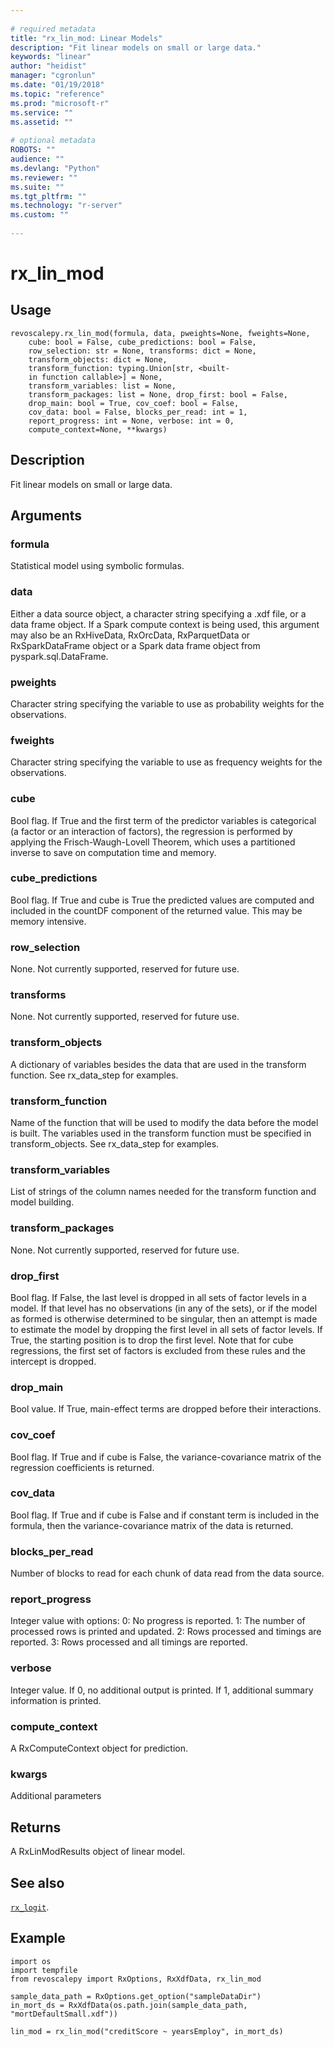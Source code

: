 ```yaml
--- 
 
# required metadata 
title: "rx_lin_mod: Linear Models" 
description: "Fit linear models on small or large data." 
keywords: "linear" 
author: "heidist" 
manager: "cgronlun" 
ms.date: "01/19/2018" 
ms.topic: "reference" 
ms.prod: "microsoft-r" 
ms.service: "" 
ms.assetid: "" 
 
# optional metadata 
ROBOTS: "" 
audience: "" 
ms.devlang: "Python" 
ms.reviewer: "" 
ms.suite: "" 
ms.tgt_pltfrm: "" 
ms.technology: "r-server" 
ms.custom: "" 
 
---
```


# rx_lin_mod


 


## Usage



```
revoscalepy.rx_lin_mod(formula, data, pweights=None, fweights=None,
    cube: bool = False, cube_predictions: bool = False,
    row_selection: str = None, transforms: dict = None,
    transform_objects: dict = None,
    transform_function: typing.Union[str, <built-
    in function callable>] = None,
    transform_variables: list = None,
    transform_packages: list = None, drop_first: bool = False,
    drop_main: bool = True, cov_coef: bool = False,
    cov_data: bool = False, blocks_per_read: int = 1,
    report_progress: int = None, verbose: int = 0,
    compute_context=None, **kwargs)
```





## Description

Fit linear models on small or large data.


## Arguments


### formula

Statistical model using symbolic formulas.


### data

Either a data source object, a character string specifying a
.xdf file, or a data frame object.
If a Spark compute context is being used, this argument may also be an RxHiveData,
RxOrcData, RxParquetData or RxSparkDataFrame object or a Spark data frame object from pyspark.sql.DataFrame.


### pweights

Character string specifying the variable to use as probability
weights for the observations.


### fweights

Character string specifying the variable to use as frequency
weights for the observations.


### cube

Bool flag. If True and the first term of the predictor variables
is categorical (a factor or an interaction of factors), the regression is
performed by applying the Frisch-Waugh-Lovell Theorem, which uses a partitioned
inverse to save on computation time and memory.


### cube_predictions

Bool flag. If True and cube is True the predicted
values are computed and included in the countDF component of the returned
value. This may be memory intensive.


### row_selection

None. Not currently supported, reserved for future use.


### transforms

None. Not currently supported, reserved for future use.


### transform_objects

A dictionary of variables besides the data that are used in the transform function.
See rx_data_step for examples.


### transform_function

Name of the function that will be used to modify the data before the model is built.
The variables used in the transform function must be specified in transform_objects.
See rx_data_step for examples.


### transform_variables

List of strings of the column names needed
for the transform function and model building.


### transform_packages

None. Not currently supported, reserved for future use.


### drop_first

Bool flag. If False, the last level is dropped in all sets
of factor levels in a model. If that level has no observations (in any of the
sets), or if the model as formed is otherwise determined to be singular, then
an attempt is made to estimate the model by dropping the first level in all sets
of factor levels. If True, the starting position is to drop the first level. Note
that for cube regressions, the first set of factors is excluded from these rules
and the intercept is dropped.


### drop_main

Bool value. If True, main-effect terms are dropped before their
interactions.


### cov_coef

Bool flag. If True and if cube is False, the variance-covariance
matrix of the regression coefficients is returned.


### cov_data

Bool flag. If True and if cube is False and if constant term is
included in the formula, then the variance-covariance matrix of the data is
returned.


### blocks_per_read

Number of blocks to read for each chunk of data read from
the data source.


### report_progress

Integer value with options:
0: No progress is reported.
1: The number of processed rows is printed and updated.
2: Rows processed and timings are reported.
3: Rows processed and all timings are reported.


### verbose

Integer value. If 0, no additional output is printed. If 1,
additional summary information is printed.


### compute_context

A RxComputeContext object for prediction.


### kwargs

Additional parameters


## Returns

A RxLinModResults object of linear model.


## See also

[`rx_logit`](rx-logit.md).


## Example



```
import os
import tempfile
from revoscalepy import RxOptions, RxXdfData, rx_lin_mod

sample_data_path = RxOptions.get_option("sampleDataDir")
in_mort_ds = RxXdfData(os.path.join(sample_data_path, "mortDefaultSmall.xdf"))

lin_mod = rx_lin_mod("creditScore ~ yearsEmploy", in_mort_ds)
```

